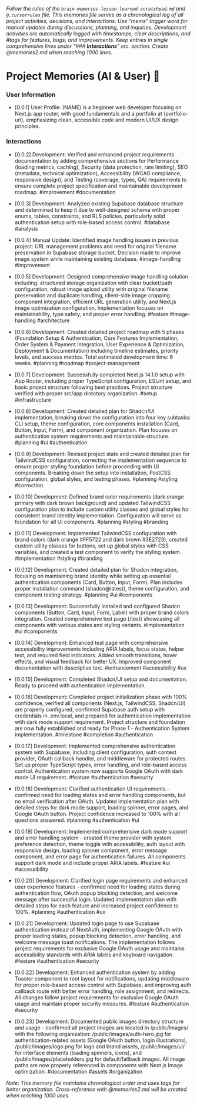 *Follow the rules of the `brain-memories-lesson-learned-scratchpad.md` and `@.cursorrules` file. This memories file serves as a chronological log of all project activities, decisions, and interactions. Use "mems" trigger word for manual updates during discussions, planning, and inquiries. Development activities are automatically logged with timestamps, clear descriptions, and #tags for features, bugs, and improvements. Keep entries in single comprehensive lines under "### **Interactions**" etc. section. Create @memories2.md when reaching 1000 lines.*

# Project Memories (AI & User) 🧠

### **User Information**
- [0.0.1] User Profile: (NAME) is a beginner web developer focusing on Next.js app router, with good fundamentals and a portfolio at (portfolio-url), emphasizing clean, accessible code and modern UI/UX design principles.

### **Interactions**
- [0.0.2] Development: Verified and enhanced project requirements documentation by adding comprehensive sections for Performance (loading metrics, caching), Security (data protection, rate limiting), SEO (metadata, technical optimization), Accessibility (WCAG compliance, responsive design), and Testing (coverage, types, QA) requirements to ensure complete project specification and maintainable development roadmap. #improvement #documentation

- [0.0.3] Development: Analyzed existing Supabase database structure and determined to keep it due to well-designed schema with proper enums, tables, constraints, and RLS policies, particularly solid authentication setup with role-based access control. #database #analysis

- [0.0.4] Manual Update: Identified image handling issues in previous project: URL management problems and need for original filename preservation in Supabase storage bucket. Decision made to improve image system while maintaining existing database. #image-handling #improvement

- [0.0.5] Development: Designed comprehensive image handling solution including: structured storage organization with clear bucket/path configuration, robust image upload utility with original filename preservation and duplicate handling, client-side image cropping component integration, efficient URL generation utility, and Next.js image optimization configuration. Implementation focuses on maintainability, type safety, and proper error handling. #feature #image-handling #architecture

- [0.0.6] Development: Created detailed project roadmap with 5 phases (Foundation Setup & Authentication, Core Features Implementation, Order System & Payment Integration, User Experience & Optimization, Deployment & Documentation) including timeline estimates, priority levels, and success metrics. Total estimated development time: 6 weeks. #planning #roadmap #project-management

- [0.0.7] Development: Successfully completed Next.js 14.1.0 setup with App Router, including proper TypeScript configuration, ESLint setup, and basic project structure following best practices. Project structure verified with proper src/app directory organization. #setup #infrastructure

- [0.0.8] Development: Created detailed plan for Shadcn/UI implementation, breaking down the configuration into four key subtasks: CLI setup, theme configuration, core components installation (Card, Button, Input, Form), and component organization. Plan focuses on authentication system requirements and maintainable structure. #planning #ui #authentication

- [0.0.9] Development: Revised project state and created detailed plan for TailwindCSS configuration, correcting the implementation sequence to ensure proper styling foundation before proceeding with UI components. Breaking down the setup into installation, PostCSS configuration, global styles, and testing phases. #planning #styling #correction

- [0.0.10] Development: Defined brand color requirements (dark orange primary with dark brown background) and updated TailwindCSS configuration plan to include custom utility classes and global styles for consistent brand identity implementation. Configuration will serve as foundation for all UI components. #planning #styling #branding

- [0.0.11] Development: Implemented TailwindCSS configuration with brand colors (dark orange #FF5722 and dark brown #3E2723), created custom utility classes for buttons, set up global styles with CSS variables, and created a test component to verify the styling system. #implementation #styling #branding

- [0.0.12] Development: Created detailed plan for Shadcn integration, focusing on maintaining brand identity while setting up essential authentication components (Card, Button, Input, Form). Plan includes proper installation command (shadcn@latest), theme configuration, and component testing strategy. #planning #ui #components

- [0.0.13] Development: Successfully installed and configured Shadcn components (Button, Card, Input, Form, Label) with proper brand colors integration. Created comprehensive test page (/test) showcasing all components with various states and styling variants. #implementation #ui #components

- [0.0.14] Development: Enhanced test page with comprehensive accessibility improvements including ARIA labels, focus states, helper text, and required field indicators. Added smooth transitions, hover effects, and visual feedback for better UX. Improved component documentation with descriptive text. #enhancement #accessibility #ux

- [0.0.15] Development: Completed Shadcn/UI setup and documentation. Ready to proceed with authentication implementation.

- [0.0.16] Development: Completed project initialization phase with 100% confidence, verified all components (Next.js, TailwindCSS, Shadcn/UI) are properly configured, confirmed Supabase auth setup with credentials in .env.local, and prepared for authentication implementation with dark mode support requirement. Project structure and foundation are now fully established and ready for Phase 1 - Authentication System implementation. #milestone #completion #authentication

- [0.0.17] Development: Implemented comprehensive authentication system with Supabase, including client configuration, auth context provider, OAuth callback handler, and middleware for protected routes. Set up proper TypeScript types, error handling, and role-based access control. Authentication system now supports Google OAuth with dark mode UI requirement. #feature #authentication #security

- [0.0.18] Development: Clarified authentication UI requirements - confirmed need for loading states and error handling components, but no email verification after OAuth. Updated implementation plan with detailed steps for dark mode support, loading spinner, error pages, and Google OAuth button. Project confidence increased to 100% with all questions answered. #planning #authentication #ui

- [0.0.19] Development: Implemented comprehensive dark mode support and error handling system - created theme provider with system preference detection, theme toggle with accessibility, auth layout with responsive design, loading spinner component, error message component, and error page for authentication failures. All components support dark mode and include proper ARIA labels. #feature #ui #accessibility

- [0.0.20] Development: Clarified login page requirements and enhanced user experience features - confirmed need for loading states during authentication flow, OAuth popup blocking detection, and welcome message after successful login. Updated implementation plan with detailed steps for each feature and increased project confidence to 100%. #planning #authentication #ux

- [0.0.21] Development: Updated login page to use Supabase authentication instead of NextAuth, implementing Google OAuth with proper loading states, popup blocking detection, error handling, and welcome message toast notifications. The implementation follows project requirements for exclusive Google OAuth usage and maintains accessibility standards with ARIA labels and keyboard navigation. #feature #authentication #security

- [0.0.22] Development: Enhanced authentication system by adding Toaster component to root layout for notifications, updating middleware for proper role-based access control with Supabase, and improving auth callback route with better error handling, role assignment, and redirects. All changes follow project requirements for exclusive Google OAuth usage and maintain proper security measures. #feature #authentication #security

- [0.0.23] Development: Documented public images directory structure and usage - confirmed all project images are located in /public/images/ with the following organization: /public/images/auth-hero.jpg for authentication-related assets (Google OAuth button, login illustrations), /public/images/logo.png for logo and brand assets, /public/images/ui/ for interface elements (loading spinners, icons), and /public/images/placeholders.jpg for default/fallback images. All image paths are now properly referenced in components with Next.js Image optimization. #documentation #assets #organization

*Note: This memory file maintains chronological order and uses tags for better organization. Cross-reference with @memories2.md will be created when reaching 1000 lines.*
